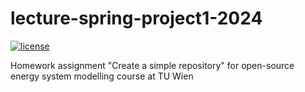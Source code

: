 # lecture-spring-project1-2024

[![license](https://img.shields.io/badge/license-Apache%202.0-black)](https://github.com/RienaeckerJ/lecture-spring-project1-2024/blob/main/LICENSE)


Homework assignment "Create a simple repository" for open-source energy system modelling course at TU Wien

